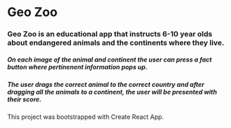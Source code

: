 # Geo Zoo

### Geo Zoo is an educational app that instructs 6-10 year olds about endangered animals and the continents where they live. 

##### On each image of the animal and continent the user can press a fact button where pertinenent information pops up. 

##### The user drags the correct animal to the correct country and after dragging all the animals to a continent, the user will be presented with their score.


This project was bootstrapped with Create React App.